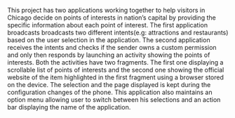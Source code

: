This project has two applications working together to help visitors in Chicago decide on points of interests in nation’s capital by providing the specific information about each point of interest.
The first application broadcasts broadcasts two different intents(e.g: attractions and restaurants) based on the user selection in the application.
The second application receives the intents and checks if the sender owns a custom permission and only then responds by launching an activity showing the points of interests. Both the activities have two fragments. The first one displaying a scrollable list of points of interests and the second one showing the official website of the item highlighted in the first fragment using a browser stored on the device. The selection and the page displayed is kept during the configuration changes of the phone. This application also maintains an option menu allowing user to switch between his selections and an action bar displaying the name of the application.
